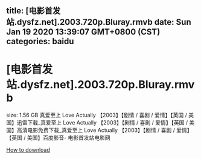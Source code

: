 
title: [电影首发站.dysfz.net].2003.720p.Bluray.rmvb
date: Sun Jan 19 2020 13:39:07 GMT+0800 (CST)    
categories: baidu
---

# [电影首发站.dysfz.net].2003.720p.Bluray.rmvb
size: 1.56 GB
 真爱至上 Love Actually 【2003】【剧情 / 喜剧 / 爱情】【英国 / 美国】迅雷下载_真爱至上 Love Actually 【2003】【剧情 / 喜剧 / 爱情】【英国 / 美国】高清电影免费下载_真爱至上 Love Actually 【2003】【剧情 / 喜剧 / 爱情】【英国 / 美国】百度影音- 电影首发站电影网
 

[How to download](https://bpcam.bemobtrk.com/go/2ceec3aa-1ca2-46d6-b9ff-aaa5c184517c?jno=3191)